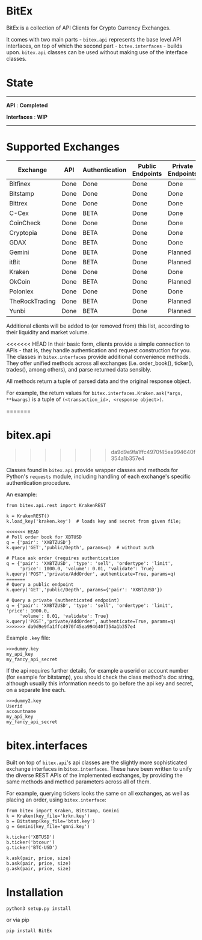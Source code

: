 # BitEx
BitEx is a collection of API Clients for Crypto Currency Exchanges.

It comes with two main parts - `bitex.api` represents the base level API
interfaces, on top of which the second part - `bitex.interfaces` - builds upon.
`bitex.api` classes can be used without making use of the interface classes.


# State
--------------------------------

**API** : **Completed**

**Interfaces** : **WIP**

--------------------------------


# Supported Exchanges

| Exchange       | API  | Authentication | Public Endpoints | Private Endpoints | Formatters | Tests |
|----------------|------|----------------|------------------|-------------------|------------|-------|
| Bitfinex       | Done | Done           | Done             | Done              | WIP        | WIP   |
| Bitstamp       | Done | Done           | Done             | Done              | WIP        | WIP   |
| Bittrex        | Done | Done           | Done             | Done              | WIP        | WIP   |
| C-Cex          | Done | BETA           | Done             | Done              | Planned    | WIP   |
| CoinCheck      | Done | Done           | Done             | Done              | Planned    | WIP   |
| Cryptopia      | Done | BETA           | Done             | Done              | Planned    | WIP   |
| GDAX           | Done | BETA           | Done             | Done              | Planned    | WIP   |
| Gemini         | Done | BETA           | Done             | Planned           | Planned    | WIP   |
| itBit          | Done | BETA           | Done             | Planned           | Planned    | WIP   |
| Kraken         | Done | Done           | Done             | Done              | WIP        | WIP   |
| OkCoin         | Done | BETA           | Done             | Planned           | Planned    | WIP   |
| Poloniex       | Done | Done           | Done             | Done              | WIP        | WIP   |
| TheRockTrading | Done | BETA           | Done             | Planned           | Planned    | WIP   |
| Yunbi          | Done | BETA           | Done             | Planned           | Planned    | WIP   |


Additional clients will be added to (or removed from) this list, 
according to their liquidity and market volume.

<<<<<<< HEAD
In their basic form, clients provide a simple connection to APIs - that 
is, they handle authentication and request construction for you. The 
classes in `bitex.interfaces` provide additional convenience methods.
They offer unified methods across all exchanges (i.e. order_book(), 
ticker(), trades(), among others), and parse returned data sensibly.

All methods return a tuple of parsed data and the original 
response object.

For example, the return values for 
`bitex.interfaces.Kraken.ask(*args, **kwargs)` is a tuple of 
`(<transaction_id>, <response object>)`.

=======
# bitex.api
>>>>>>> da9d9e9fa1ffc4970f45ea994640f354a1b357e4

Classes found in `bitex.api` provide wrapper classes and methods for Python's
`requests` module, including handling of each exchange's specific authentication
procedure.

An example:
```
from bitex.api.rest import KrakenREST

k = KrakenREST()
k.load_key('kraken.key')  # loads key and secret from given file;

<<<<<<< HEAD
# Poll order book for XBTUSD
q = {'pair': 'XXBTZUSD'}
k.query('GET','public/Depth', params=q)  # without auth

# Place ask order (requires authentication
q = {'pair': 'XXBTZUSD', 'type': 'sell', 'ordertype': 'limit',
     'price': 1000.0, 'volume': 0.01, 'validate': True}
k.query('POST','private/AddOrder', authenticate=True, params=q) 
=======
# Query a public endpoint
k.query('GET','public/Depth', params={'pair': 'XXBTZUSD'})

# Query a private (authenticated endpoint)
q = {'pair': 'XXBTZUSD', 'type': 'sell', 'ordertype': 'limit', 'price': 1000.0,
     'volume': 0.01, 'validate': True}
k.query('POST','private/AddOrder', authenticate=True, params=q)
>>>>>>> da9d9e9fa1ffc4970f45ea994640f354a1b357e4

```

Example `.key` file:
```
>>>dummy.key
my_api_key
my_fancy_api_secret
```

If the api requires further details, for example a userid or account 
number (for example for bitstamp), you should check the class method's doc string,
although usually this information needs to go before the api key
and secret, on a separate line each.
```
>>>dummy2.key
Userid
accountname
my_api_key
my_fancy_api_secret
```

# bitex.interfaces

Built on top of `bitex.api`'s api classes are the slightly more sophisticated
exchange interfaces in `bitex.interfaces`. These have been written to unify
the diverse REST APIs of the implemented exchanges, by providing the same methods and method parameters
across all of them.

For example, querying tickers looks the same on all exchanges, as well as
placing an order, using `bitex.interface`:

```
from bitex import Kraken, Bitstamp, Gemini
k = Kraken(key_file='krkn.key')
b = Bitstamp(key_file='btst.key')
g = Gemini(key_file='gmni.key')

k.ticker('XBTUSD')
b.ticker('btceur')
g.ticker('BTC-USD')

k.ask(pair, price, size)
b.ask(pair, price, size)
g.ask(pair, price, size)
```


# Installation
`python3 setup.py install`

or via pip

`pip install BitEx`









